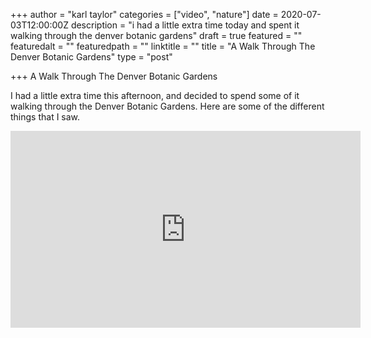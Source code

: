 +++
author = "karl taylor"
categories = ["video", "nature"]
date = 2020-07-03T12:00:00Z
description = "i had a little extra time today and spent it walking through the denver botanic gardens"
draft = true
featured = ""
featuredalt = ""
featuredpath = ""
linktitle = ""
title = "A Walk Through The Denver Botanic Gardens"
type = "post"

+++
A Walk Through The Denver Botanic Gardens

I had a little extra time this afternoon, and decided to spend some of it walking through the Denver Botanic Gardens. Here are some of the different things that I saw.

<iframe width="560" height="315" src="https://www.youtube.com/embed/L9A-CwtMIIE" title="YouTube video player" frameborder="0" allow="accelerometer; autoplay; clipboard-write; encrypted-media; gyroscope; picture-in-picture" allowfullscreen></iframe>